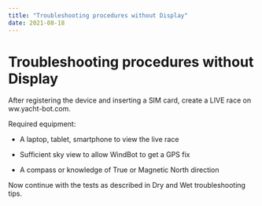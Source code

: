 ```yaml
---
title: "Troubleshooting procedures without Display"
date: 2021-08-18
---
```

# Troubleshooting procedures without Display

After registering the device and inserting a SIM card, create a LIVE race on ww.yacht-bot.com.  

  

Required equipment:

*   A laptop, tablet, smartphone to view the live race  
    
*   Sufficient sky view to allow WindBot to get a GPS fix  
    
*   A compass or knowledge of True or Magnetic North direction  
    

  

Now continue with the tests as described in Dry and Wet troubleshooting tips.